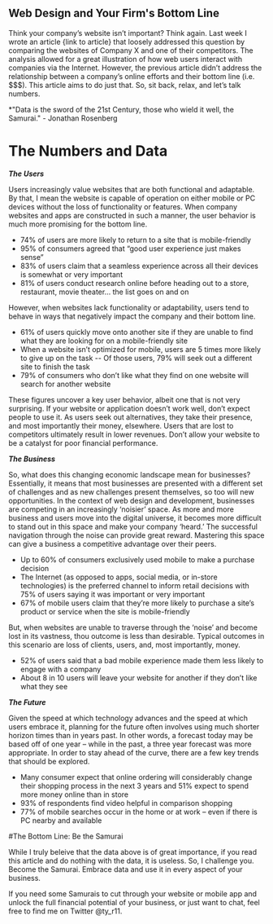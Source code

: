 ## Web Design and Your Firm's Bottom Line
Think your company’s website isn’t important?  Think again.  Last week I wrote an article {link to article} that loosely addressed this question by comparing the websites of Company X and one of their competitors.  The analysis allowed for a great illustration of how web users interact with companies via the Internet.  However, the previous article didn’t address the relationship between a company’s online efforts and their bottom line (i.e. $$$).   This article aims to do just that.  So, sit back, relax, and let’s talk numbers. 

*"Data is the sword of the 21st Century, those who wield it well, the Samurai." - Jonathan Rosenberg

# The Numbers and Data

***The Users***

Users increasingly value websites that are both functional and adaptable.  By that, I mean the website is capable of operation on either mobile or PC devices without the loss of functionality or features.  When company websites and apps are constructed in such a manner, the user behavior is much more promising for the bottom line.   

*	74% of users are more likely to return to a site that is mobile-friendly
*	95% of consumers agreed that “good user experience just makes sense”
*	83% of users claim that a seamless experience across all their devices is somewhat or very important
*	81% of users conduct research online before heading out to a store, restaurant, movie theater… the list goes on and on  

However, when websites lack functionality or adaptability, users tend to behave in ways that negatively impact the company and their bottom line.   

*	61% of users quickly move onto another site if they are unable to find what they are looking for on a mobile-friendly site
*	When a website isn’t optimized for mobile, users are 5 times more likely to give up on the task -- Of those users, 79% will seek out a different site to finish the task
*	79% of consumers who don’t like what they find on one website will search for another website

These figures uncover a key user behavior, albeit one that is not very surprising.  If your website or application doesn’t work well, don’t expect people to use it.  As users seek out alternatives, they take their presence, and most importantly their money, elsewhere. Users that are lost to competitors ultimately result in lower revenues.  Don’t allow your website to be a catalyst for poor financial performance. 

***The Business***

So, what does this changing economic landscape mean for businesses?  Essentially, it means that most businesses are presented with a different set of challenges and as new challenges present themselves, so too will new opportunities.  In the context of web design and development, businesses are competing in an increasingly ‘noisier’ space.  As more and more business and users move into the digital universe, it becomes more difficult to stand out in this space and make your company ‘heard.’
The successful navigation through the noise can provide great reward.  Mastering this space can give a business a competitive advantage over their peers.   

*	Up to 60% of consumers exclusively used mobile to make a purchase decision 
*	The Internet (as opposed to apps, social media, or in-store technologies) is the preferred channel to inform retail decisions with 75% of users saying it was important or very important 
*	67% of mobile users claim that they’re more likely to purchase a site’s product or service when the site is mobile-friendly

But, when websites are unable to traverse through the ‘noise’ and become lost in its vastness, thou outcome is less than desirable.  Typical outcomes in this scenario are loss of clients, users, and, most importantly, money.  

*	52% of users said that a bad mobile experience made them less likely to engage with a company 
*	About 8 in 10 users will leave your website for another if they don’t like what they see

***The Future***

Given the speed at which technology advances and the speed at which users embrace it, planning for the future often involves using much shorter horizon times than in years past.  In other words, a forecast today may be based off of one year – while in the past, a three year forecast was more appropriate.  In order to stay ahead of the curve, there are a few key trends that should be explored.  

*	Many consumer expect that online ordering will considerably change their shopping process in the next 3 years and 51% expect to spend more money online than in store
*	93% of respondents find video helpful in comparison shopping
*	77% of mobile searches occur in the home or at work – even if there is PC nearby and available

#The Bottom Line: Be the Samurai

While I truly beleive that the data above is of great importance, if you read this article and do nothing with the data, it is useless. So, I challenge you.  Become the Samurai.  Embrace data and use it in every aspect of your business. 

If you need some Samurais to cut through your website or mobile app and unlock the full financial potential of your business, or just want to chat, feel free to find me on Twitter @ty_r11. 
